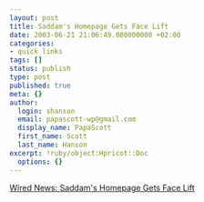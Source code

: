 ```yaml
---
layout: post
title: Saddam's Homepage Gets Face Lift
date: 2003-06-21 21:06:49.000000000 +02:00
categories:
- quick links
tags: []
status: publish
type: post
published: true
meta: {}
author:
  login: shanson
  email: papascott-wp@gmail.com
  display_name: PapaScott
  first_name: Scott
  last_name: Hanson
excerpt: !ruby/object:Hpricot::Doc
  options: {}
---
```

<p><a title="I'm glad I wasn't a sysadmin for _this_ ISP." href="http://www.wired.com/news/politics/0,1283,59183,00.html">Wired News: Saddam's Homepage Gets Face Lift</a></p>
